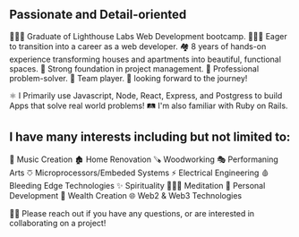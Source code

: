 ## Passionate and Detail-oriented

👨🏼‍🎓 Graduate of Lighthouse Labs Web Development bootcamp. 
👨🏽‍💻 Eager to transition into a career as a web developer. 
🏘 8 years of hands-on experience transforming houses and apartments into beautiful, functional spaces. 
📝 Strong foundation in project management.
🤔 Professional problem-solver.
👥 Team player.
🤩 looking forward to the journey!

⚛️ I Primarily use Javascript, Node, React, Express, and Postgress to build Apps that solve real world problems!
🛤 I'm also familiar with Ruby on Rails.

## I have many interests including but not limited to:

🎹 Music Creation
🏚 Home Renovation
🪚 Woodworking
🎭 Performaning Arts
⎏ Microprocessors/Embeded Systems
⚡ Electrical Engineering
🩸 Bleeding Edge Technologies
✨ Spirituality
🧘🏻‍♂️ Meditation
🌱 Personal Development
💸 Wealth Creation
🌐 Web2 & Web3 Technologies

👋🏻 Please reach out if you have any questions, or are interested in collaborating on a project!

<!---
nathanwiles/nathanwiles is a ✨ special ✨ repository because its `README.md` (this file) appears on your GitHub profile.
You can click the Preview link to take a look at your changes.
--->
